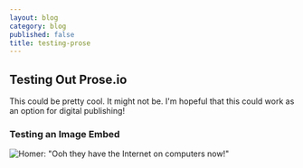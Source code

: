 ```yaml
---
layout: blog
category: blog
published: false
title: testing-prose
---
```

## Testing Out Prose.io

This could be pretty cool. It might not be. I'm hopeful that this could work as an option for digital publishing!

### Testing an Image Embed

![Homer: "Ooh they have the Internet on computers now!"]({{site.baseurl}}/media/1097779.jpg)
